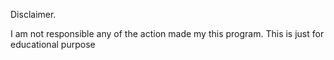 
Disclaimer.

I am not responsible any of the action made my this program. This is just for educational purpose

